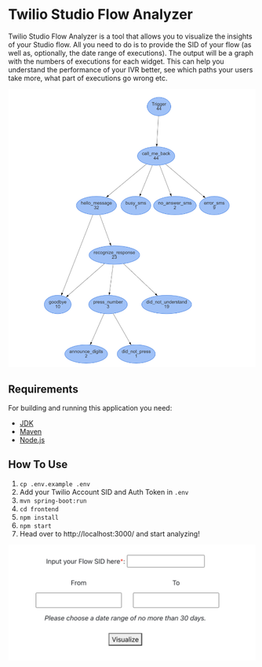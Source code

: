 # Twilio Studio Flow Analyzer

Twilio Studio Flow Analyzer is a tool that allows you to visualize 
the insights of your Studio flow. All you need to do 
is to provide the SID of your flow (as well as, optionally, 
the date range of executions). The output will be a graph with 
the numbers of executions for each widget. This can help you 
understand the performance of your IVR better, see which paths
your users take more, what part of executions go wrong etc.


![Studio flow visualized](/img/graph.png?raw=true)

## Requirements
For building and running this application you need:

- [JDK](http://www.oracle.com/technetwork/java/javase/downloads/jdk8-downloads-2133151.html)
- [Maven](https://maven.apache.org)
- [Node.js](https://nodejs.org/en/download/)

## How To Use

1. `cp .env.example .env`
2. Add your Twilio Account SID and Auth Token in `.env`
3. `mvn spring-boot:run`
4. `cd frontend`
5. `npm install`
6. `npm start`
7. Head over to http://localhost:3000/ and start analyzing!

![Studio Analyzer](/img/form.png?raw=true)
